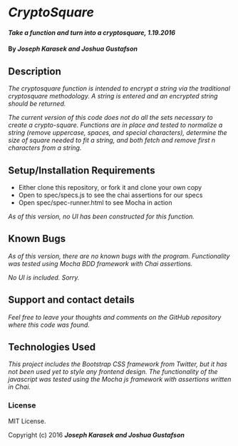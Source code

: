 # _CryptoSquare_

#### _Take a function and turn into a cryptosquare, 1.19.2016_

#### By _**Joseph Karasek and Joshua Gustafson**_

## Description

_The cryptosquare function is intended to encrypt a string via the traditional cryptosquare methodology. A string is entered and an encrypted string should be returned._

_The current version of this code does not do all the sets necessary to create a crypto-square. Functions are in place and tested to normalize a string (remove uppercase, spaces, and special characters), determine the size of square needed to fit a string, and both fetch and remove first n characters from a string._

## Setup/Installation Requirements

* Either clone this repository, or fork it and clone your own copy
* Open to  spec/specs.js to see the chai assertions for our specs
* Open spec/spec-runner.html to see Mocha in action

_As of this version, no UI has been constructed for this function._

## Known Bugs

_As of this version, there are no known bugs with the program. Functionality was tested using Mocha BDD framework with Chai assertions._

_No UI is included. Sorry._

## Support and contact details

_Feel free to leave your thoughts and comments on the GitHub repository where this code was found._

## Technologies Used

_This project includes the Bootstrap CSS framework from Twitter, but it has not been used yet to style any frontend design. The functionality of the javascript was tested using the Mocha js framework with assertions written in Chai._

### License

MIT License.

Copyright (c) 2016 **_Joseph Karasek and Joshua Gustafson_**

